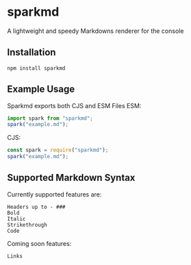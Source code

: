 # sparkmd

A lightweight and speedy Markdowns renderer for the console

## Installation

`npm install sparkmd`

## Example Usage

Sparkmd exports both CJS and ESM Files
ESM:

```ts
import spark from "sparkmd";
spark("example.md");
```

CJS:

```js
const spark = require("sparkmd");
spark("example.md");
```

## Supported Markdown Syntax

Currently supported features are:

```
Headers up to - ###
Bold
Italic
Strikethrough
Code
```

Coming soon features:

```
Links
```
